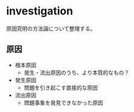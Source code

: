 # investigation

原因究明の方法論について整理する。


## 原因

- 根本原因
  - 発生・流出原因のうち、より本質的なもの？
- 発生原因
  - 問題を引き起こす直接的な原因
- 流出原因
  - 問題事象を発見できなかった原因






